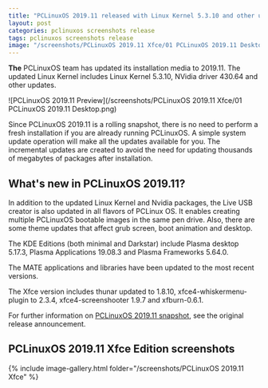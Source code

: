 ```yaml
---
title: "PCLinuxOS 2019.11 released with Linux Kernel 5.3.10 and other updates"
layout: post
categories: pclinuxos screenshots release
tags: pclinuxos screenshots release
image: "/screenshots/PCLinuxOS 2019.11 Xfce/01 PCLinuxOS 2019.11 Desktop.png"
---
```


**The** PCLinuxOS team has updated its installation media to 2019.11. The updated Linux Kernel includes Linux Kernel 5.3.10, NVidia driver 430.64 and other updates.

![PCLinuxOS 2019.11 Preview](/screenshots/PCLinuxOS 2019.11 Xfce/01 PCLinuxOS 2019.11 Desktop.png)

Since PCLinuxOS 2019.11 is a rolling snapshot, there is no need to perform a fresh installation if you are already running PCLinuxOS. A simple system update operation will make all the updates available for you. The incremental updates are created to avoid the need for updating thousands of megabytes of packages after installation.

## What's new in PCLinuxOS 2019.11?
In addition to the updated Linux Kernel and Nvidia packages, the Live USB creator is also updated in all flavors of PCLinux OS. It enables creating multiple PCLinuxOS bootable images in the same pen drive. Also, there are some theme updates that affect grub screen, boot animation and desktop.

The KDE Editions (both minimal and Darkstar) include Plasma desktop 5.17.3, Plasma Applications 19.08.3 and Plasma Frameworks 5.64.0.

The MATE applications and libraries have been updated to the most recent versions.

The Xfce version includes thunar updated to 1.8.10, xfce4-whiskermenu-plugin to 2.3.4, xfce4-screenshooter 1.9.7 and xfburn-0.6.1.

For further information on [PCLinuxOS 2019.11 snapshot](https://www.pclinuxos.com/pclinuxos-2019-11-updated-installation-media-release/), see the original release announcement.

## PCLinuxOS 2019.11 Xfce Edition screenshots
{% include image-gallery.html folder="/screenshots/PCLinuxOS 2019.11 Xfce" %}